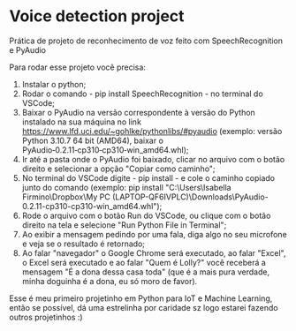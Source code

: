 # Voice detection project
Prática de projeto de reconhecimento de voz feito com SpeechRecognition e PyAudio

Para rodar esse projeto você precisa:
1. Instalar o python;
2. Rodar o comando - pip install SpeechRecognition - no terminal do VSCode;
3. Baixar o PyAudio na versão correspondente à versão do Python instalado na sua máquina no link https://www.lfd.uci.edu/~gohlke/pythonlibs/#pyaudio (exemplo: versão Python 3.10.7 64 bit (AMD64), baixar o PyAudio‑0.2.11‑cp310‑cp310‑win_amd64.whl);
4. Ir até a pasta onde o PyAudio foi baixado, clicar no arquivo com o botão direito e selecionar a opção "Copiar como caminho";
5. No terminal do VSCode digite - pip install - e cole o caminho copiado junto do comando (exemplo: pip install "C:\Users\Isabella Firmino\Dropbox\My PC (LAPTOP-QF6IVPLC)\Downloads\PyAudio-0.2.11-cp310-cp310-win_amd64.whl");
6. Rode o arquivo com o botão Run do VSCode, ou clique com o botão direito na tela e selecione "Run Python File in Terminal";
7. Ao exibir a mensagem pedindo por uma fala, diga algo no seu microfone e veja se o resultado é retornado;
8. Ao falar "navegador" o Google Chrome será executado, ao falar "Excel", o Excel será executado e ao falar "Quem é Lolly?" você receberá a mensagem "É a dona dessa casa toda" (que é a mais pura verdade, minha doguinha é a dona, eu só moro de favor).


Esse é meu primeiro projetinho em Python para IoT e Machine Learning, então se possível, dá uma estrelinha por caridade sz logo estarei fazendo outros projetinhos :)
